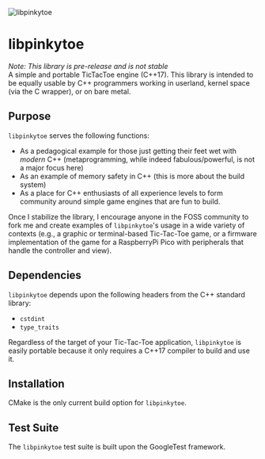 ![libpinkytoe](https://github.com/islandu/pinkytoe/blob/main/.github/images/mascot.png)

# libpinkytoe
_Note: This library is pre-release and is not stable_  
A simple and portable TicTacToe engine (C++17). This library is intended to be equally usable by C++ programmers working in userland, kernel space (via the C wrapper), or on bare metal.

## Purpose
`libpinkytoe` serves the following functions:
- As a pedagogical example for those just getting their feet wet with _modern_ C++ (metaprogramming, while indeed fabulous/powerful, is not a major focus here)
- As an example of memory safety in C++ (this is more about the build system)
- As a place for C++ enthusiasts of all experience levels to form community around simple game engines that are fun to build.

Once I stabilize the library, I encourage anyone in the FOSS community to fork me and create examples of `libpinkytoe`'s usage in a wide variety of contexts (e.g., a graphic or terminal-based Tic-Tac-Toe game, or a firmware implementation of the game for a RaspberryPi Pico with peripherals that handle the controller and view).

## Dependencies
`libpinkytoe` depends upon the following headers from the C++ standard library:
- `cstdint`
- `type_traits`

Regardless of the target of your Tic-Tac-Toe application, `libpinkytoe` is easily portable because it only requires a C++17 compiler to build and use it.

## Installation
CMake is the only current build option for `libpinkytoe`.

## Test Suite
The `libpinkytoe` test suite is built upon the GoogleTest framework.
